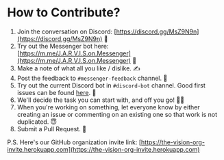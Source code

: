 # How to Contribute?

1. Join the conversation on Discord: [https://discord.gg/MsZ9N9n](https://discord.gg/MsZ9N9n) 👋
1. Try out the Messenger bot here: [https://m.me/J.A.R.V.I.S.on.Messenger](https://m.me/J.A.R.V.I.S.on.Messenger) 🤖
1. Make a note of what all you like / dislike. ✍️
1. Post the feedback to `#messenger-feedback` channel. 💌
1. Try out the current Discord bot in `#discord-bot` channel. Good first issues can be found [here](https://github.com/the-vision/jarvis-discord/labels/good%20first%20issue). 👶
1. We'll decide the task you can start with, and off you go! 🏃‍♂️
1. When you're working on something, let everyone know by either creating an issue or commenting on an existing one so that work is not duplicated. 😇
1. Submit a Pull Request. 🎉

P.S. Here's our GitHub organization invite link: [https://the-vision-org-invite.herokuapp.com](https://the-vision-org-invite.herokuapp.com)
